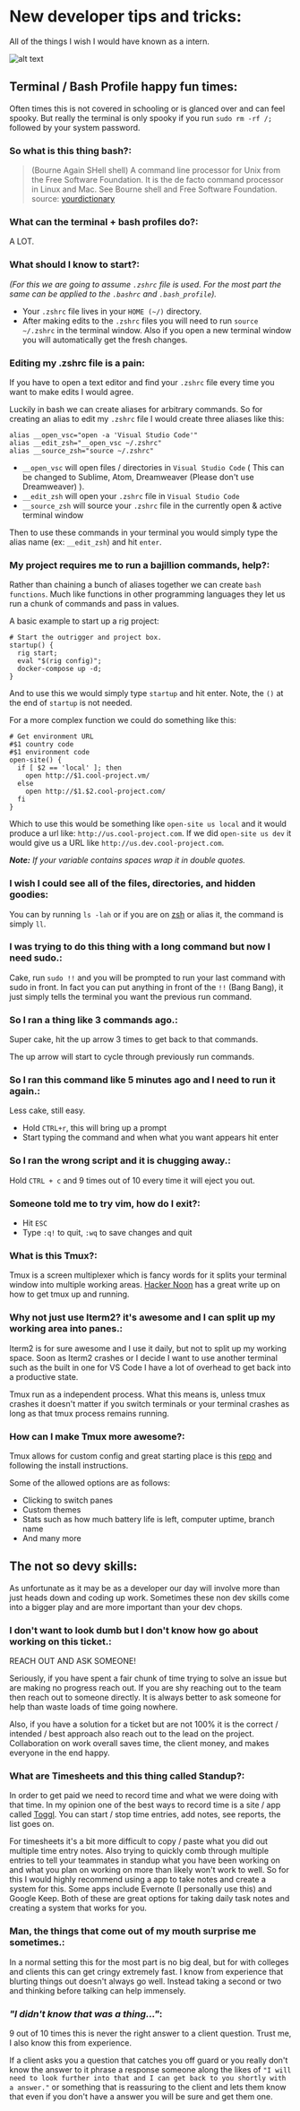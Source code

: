 # New developer tips and tricks:
All of the things I wish I would have known as a intern.

![alt text](images/twitter-quote.png "We google things")


## Terminal / Bash Profile happy fun times:
Often times this is not covered in schooling or is glanced over and can feel spooky. But really the terminal is only spooky if you run `sudo rm -rf /;` followed by your system password.

### So what is this thing bash?:

>(Bourne Again SHell shell) A command line processor for Unix from the Free Software Foundation. It is the de facto command processor in Linux and Mac. See Bourne shell and Free Software Foundation. 
source: [yourdictionary](http://www.yourdictionary.com/bash-shell)

### What can the terminal + bash profiles do?:
A LOT.

### What should I know to start?:
*(For this we are going to assume `.zshrc` file is used. For the most part the same can be applied to the `.bashrc` and `.bash_profile`).*

- Your `.zshrc` file lives in your `HOME (~/)` directory.
- After making edits to the `.zshrc` files you will need to run `source ~/.zshrc` in the terminal window. Also if you open a new terminal window you will automatically get the fresh changes.

### Editing my .zshrc file is a pain:
If you have to open a text editor and find your `.zshrc` file every time you want to make edits I would agree.

Luckily in bash we can create aliases for arbitrary commands. So for creating an alias to edit my `.zshrc` file I would create three aliases like this:

```
alias __open_vsc="open -a 'Visual Studio Code'"
alias __edit_zsh="__open_vsc ~/.zshrc"
alias __source_zsh="source ~/.zshrc"
```

- `__open_vsc` will open files / directories in `Visual Studio Code` ( This can be changed to Sublime, Atom, Dreamweaver (Please don't use Dreamweaver) ). 
- `__edit_zsh` will open your `.zshrc` file in `Visual Studio Code`
- `__source_zsh` will source your `.zshrc` file in the currently open & active terminal window

Then to use these commands in your terminal you would simply type the alias name (ex: `__edit_zsh`) and hit `enter`.

### My project requires me to run a bajillion commands, help?:
Rather than chaining a bunch of aliases together we can create `bash functions`. Much like functions in other programming languages they let us run a chunk of commands and pass in values.

A basic example to start up a rig project:

```
# Start the outrigger and project box.
startup() {
  rig start;
  eval "$(rig config)";
  docker-compose up -d;
}
```

And to use this we would simply type `startup` and hit enter. Note, the `()` at the end of `startup` is not needed.

For a more complex function we could do something like this:

```
# Get environment URL
#$1 country code
#$1 environment code
open-site() {
  if [ $2 == 'local' ]; then
    open http://$1.cool-project.vm/
  else
    open http://$1.$2.cool-project.com/
  fi
}
```

Which to use this would be something like `open-site us local` and it would produce a url like: `http://us.cool-project.com`. If we did `open-site us dev` it would give us a URL like `http://us.dev.cool-project.com`.

***Note:** If your variable contains spaces wrap it in double quotes.*

### I wish I could see all of the files, directories, and hidden goodies:
You can by running `ls -lah` or if you are on [zsh](https://ohmyz.sh/) or alias it, the command is simply `ll`.

### I was trying to do this thing with a long command but now I need sudo.:
Cake, run `sudo !!` and you will be prompted to run your last command with sudo in front. In fact you can put anything in front of the `!!` (Bang Bang), it just simply tells the terminal you want the previous run command.

### So I ran a thing like 3 commands ago.:
Super cake, hit the up arrow 3 times to get back to that commands.

The up arrow will start to cycle through previously run commands.

### So I ran this command like 5 minutes ago and I need to run it again.:
Less cake, still easy.
- Hold `CTRL+r`, this will bring up a prompt 
- Start typing the command and when what you want appears hit enter

### So I ran the wrong script and it is chugging away.:
Hold `CTRL + c` and 9 times out of 10 every time it will eject you out.

### Someone told me to try vim, how do I exit?:
- Hit `ESC`
- Type `:q!` to quit, `:wq` to save changes and quit

### What is this Tmux?:
Tmux is a screen multiplexer which is fancy words for it splits your terminal window into multiple working areas. [Hacker Noon](https://hackernoon.com/a-gentle-introduction-to-tmux-8d784c404340) has a great write up on how to get tmux up and running. 

### Why not just use Iterm2? it's awesome and I can split up my working area into panes.:
Iterm2 is for sure awesome and I use it daily, but not to split up my working space. Soon as Iterm2 crashes or I decide I want to use another terminal such as the built in one for VS Code I have a lot of overhead to get back into a productive state.

Tmux run as a independent process. What this means is, unless tmux crashes it doesn't matter if you switch terminals or your terminal crashes as long as that tmux process remains running. 

### How can I make Tmux more awesome?:
Tmux allows for custom config and great starting place is this [repo](https://github.com/gpakosz/.tmux) and following the install instructions.

Some of the allowed options are as follows:
- Clicking to switch panes
- Custom themes
- Stats such as how much battery life is left, computer uptime, branch name
- And many more


## The not so devy skills:
As unfortunate as it may be as a developer our day will involve more than just heads down and coding up work. Sometimes these non dev skills come into a bigger play and are more important than your dev chops.

### I don't want to look dumb but I don't know how go about working on this ticket.:
REACH OUT AND ASK SOMEONE!

Seriously, if you have spent a fair chunk of time trying to solve an issue but are making no progress reach out. If you are shy reaching out to the team then reach out to someone directly. It is always better to ask someone for help than waste loads of time going nowhere. 

Also, if you have a solution for a ticket but are not 100% it is the correct / intended / best approach also reach out to the lead on the project. Collaboration on work overall saves time, the client money, and makes everyone in the end happy.


### What are Timesheets and this thing called Standup?:
In order to get paid we need to record time and what we were doing with that time. In my opinion one of the best ways to record time is a site / app called [Toggl](https://toggl.com/). You can start / stop time entries, add notes, see reports, the list goes on. 

For timesheets it's a bit more difficult to copy / paste what you did out multiple time entry notes. Also trying to quickly comb through multiple entries to tell your teammates in standup what you have been working on and what you plan on working on more than likely won't work to well. So for this I would highly recommend using a app to take notes and create a system for this. Some apps include Evernote (I personally use this) and Google Keep. Both of these are great options for taking daily task notes and creating a system that works for you.

### Man, the things that come out of my mouth surprise me sometimes.:
In a normal setting this for the most part is no big deal, but for with colleges and clients this can get cringy extremely fast. I know from experience that blurting things out doesn't always go well. Instead taking a second or two and thinking before talking can help immensely.

### *"I didn't know that was a thing..."*:
9 out of 10 times this is never the right answer to a client question. Trust me, I also know this from experience. 

If a client asks you a question that catches you off guard or you really don't know the answer to it phrase a response someone along the likes of `"I will need to look further into that and I can get back to you shortly with a answer."` or something that is reassuring to the client and lets them know that even if you don't have a answer you will be sure and get them one.


